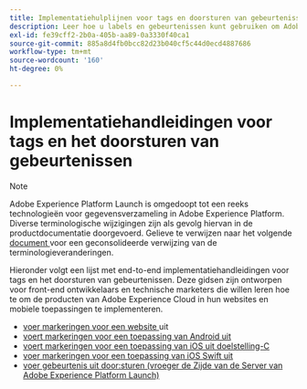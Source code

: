```yaml
---
title: Implementatiehulplijnen voor tags en doorsturen van gebeurtenissen
description: Leer hoe u labels en gebeurtenissen kunt gebruiken om Adobe Experience Cloud-producten te implementeren in uw websites en mobiele toepassingen.
exl-id: fe39cff2-2b0a-405b-aa89-0a3330f40ca1
source-git-commit: 885a8d4fb0bcc82d23b040cf5c44d0ecd4887686
workflow-type: tm+mt
source-wordcount: '160'
ht-degree: 0%

---
```


# Implementatiehandleidingen voor tags en het doorsturen van gebeurtenissen

>[!NOTE]
>
>Adobe Experience Platform Launch is omgedoopt tot een reeks technologieën voor gegevensverzameling in Adobe Experience Platform. Diverse terminologische wijzigingen zijn als gevolg hiervan in de productdocumentatie doorgevoerd. Gelieve te verwijzen naar het volgende [ document ](../term-updates.md) voor een geconsolideerde verwijzing van de terminologieveranderingen.

Hieronder volgt een lijst met end-to-end implementatiehandleidingen voor tags en het doorsturen van gebeurtenissen. Deze gidsen zijn ontworpen voor front-end ontwikkelaars en technische marketers die willen leren hoe te om de producten van Adobe Experience Cloud in hun websites en mobiele toepassingen te implementeren.

* [ voer markeringen voor een website ](https://experienceleague.adobe.com/docs/platform-learn/implement-in-websites/overview.html) uit
* [ voert markeringen voor een toepassing van Android uit ](https://experienceleague.adobe.com/docs/platform-learn/implement-in-mobile-android-apps/overview.html)
* [ voert markeringen voor een toepassing van iOS uit doelstelling-C ](https://experienceleague.adobe.com/docs/platform-learn/implement-in-mobile-ios-objective-c-apps/overview.html)
* [ voer markeringen voor een toepassing van iOS Swift uit ](https://experienceleague.adobe.com/docs/platform-learn/implement-in-mobile-ios-swift-apps/overview.html)
* [ voer gebeurtenis uit door:sturen (vroeger de Zijde van de Server van Adobe Experience Platform Launch) ](https://experienceleague.adobe.com/docs/platform-learn/data-collection/event-forwarding/overview.html)
